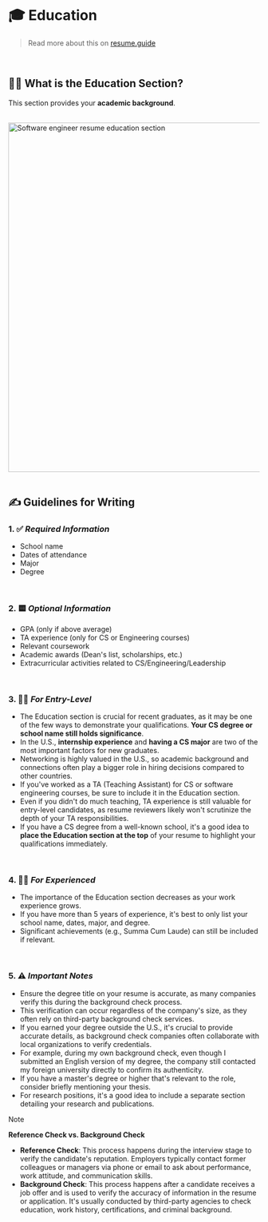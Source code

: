 # 🎓 Education
> Read more about this on [resume.guide](https://resume.guide/en/write/education/?ref=github.com)

<br />

## 💁‍♀️ What is the Education Section?
This section provides your **academic background**.

<br />
<div className="flex justify-center items-center">
    <img
        src="https://www.resume.guide/img/write/education/education-part.png"
        alt="Software engineer resume education section"
        width="700"
    />
</div>

<br />

## ✍️ Guidelines for Writing

### 1. ✅ *Required Information*
- School name
- Dates of attendance
- Major
- Degree

<br />

### 2. 🟨 *Optional Information*
- GPA (only if above average)
- TA experience (only for CS or Engineering courses)
- Relevant coursework
- Academic awards (Dean's list, scholarships, etc.)
- Extracurricular activities related to CS/Engineering/Leadership

<br />

### 3. 👩‍🎓 *For Entry-Level*
- The Education section is crucial for recent graduates, as it may be one of the few ways to demonstrate your qualifications. **Your CS degree or school name still holds significance**.
- In the U.S., **internship experience** and **having a CS major** are two of the most important factors for new graduates.
- Networking is highly valued in the U.S., so academic background and connections often play a bigger role in hiring decisions compared to other countries.
- If you've worked as a TA (Teaching Assistant) for CS or software engineering courses, be sure to include it in the Education section.
- Even if you didn't do much teaching, TA experience is still valuable for entry-level candidates, as resume reviewers likely won't scrutinize the depth of your TA responsibilities.
- If you have a CS degree from a well-known school, it's a good idea to **place the Education section at the top** of your resume to highlight your qualifications immediately.

<br />

### 4. 👩‍💻 *For Experienced*
- The importance of the Education section decreases as your work experience grows.
- If you have more than 5 years of experience, it's best to only list your school name, dates, major, and degree.
- Significant achievements (e.g., Summa Cum Laude) can still be included if relevant.

<br />

### 5. ⚠️ *Important Notes*
- Ensure the degree title on your resume is accurate, as many companies verify this during the background check process.
- This verification can occur regardless of the company's size, as they often rely on third-party background check services.
- If you earned your degree outside the U.S., it's crucial to provide accurate details, as background check companies often collaborate with local organizations to verify credentials.
- For example, during my own background check, even though I submitted an English version of my degree, the company still contacted my foreign university directly to confirm its authenticity.
- If you have a master's degree or higher that's relevant to the role, consider briefly mentioning your thesis.
- For research positions, it's a good idea to include a separate section detailing your research and publications.



>[!NOTE]
> **Reference Check vs. Background Check** 
>    
>- **Reference Check**: This process happens during the interview stage to verify the candidate's reputation. Employers typically contact former colleagues or managers via phone or email to ask about performance, work attitude, and communication skills.
>- **Background Check**: This process happens after a candidate receives a job offer and is used to verify the accuracy of information in the resume or application. It's usually conducted by third-party agencies to check education, work history, certifications, and criminal background.
